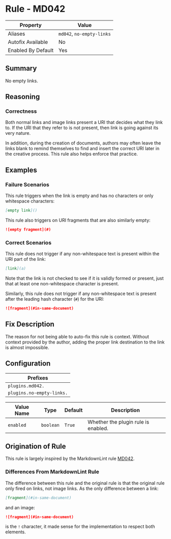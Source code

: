 # Rule - MD042

| Property | Value |
| --- | -- |
| Aliases | `md042`, `no-empty-links` |
| Autofix Available | No |
| Enabled By Default | Yes |

## Summary

No empty links.

## Reasoning

### Correctness

Both normal links and image links present a URI that decides what they
link to.  If the URI that they refer to is not present, then link is going
against its very nature.

In addition, during the creation of documents, authors may often leave the
links blank to remind themselves to find and insert the correct URI later in the
creative process.  This rule also helps enforce that practice.

## Examples

### Failure Scenarios

This rule triggers when the link is empty and has no characters or only
whitespace characters:

````Markdown
[empty link]()
````

This rule also triggers on URI fragments that are also similarly empty:

```Markdown
![empty fragment](#)
```

### Correct Scenarios

This rule does not trigger if any non-whitespace text is present within
the URI part of the link:

````Markdown
[link](a)
````

Note that the link is not checked to see if it is validly formed or
present, just that at least one non-whitespace character is present.

Similarly, this rule does not trigger if any non-whitespace text is
present after the leading hash character (`#`) for the URI:

```Markdown
![fragment](#in-same-document)
```

## Fix Description

The reason for not being able to auto-fix this rule is context.  Without context
provided by the author, adding the proper link destination to the link is almost
impossible.

## Configuration

| Prefixes |
| --- |
| `plugins.md042.` |
| `plugins.no-empty-links.` |

| Value Name | Type | Default | Description |
| -- | -- | -- | -- |
| `enabled` | `boolean` | `True` | Whether the plugin rule is enabled. |

## Origination of Rule

This rule is largely inspired by the MarkdownLint rule
[MD042](https://github.com/DavidAnson/markdownlint/blob/main/doc/Rules.md#md042---no-empty-links).

### Differences From MarkdownLint Rule

The difference between this rule and the original rule is that the original
rule only fired on links, not image links.  As the only difference between
a link:

```Markdown
[fragment](#in-same-document)
```

and an image:

```Markdown
![fragment](#in-same-document)
```

is the `!` character, it made sense for the implementation to respect both elements.
